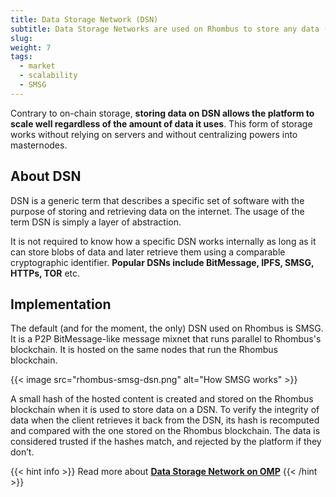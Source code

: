 ```yaml
---
title: Data Storage Network (DSN)
subtitle: Data Storage Networks are used on Rhombus to store any data (i.e. marketplace-related data such as images) off-chain 
slug: 
weight: 7
tags:
  - market
  - scalability
  - SMSG
---
```


Contrary to on-chain storage, **storing data on DSN allows the platform to scale well regardless of the amount of data it uses**. This form of storage works without relying on servers and without centralizing powers into masternodes.


## About DSN

DSN is a generic term that describes a specific set of software with the purpose of storing and retrieving data on the internet. The usage of the term DSN is simply a layer of abstraction.

It is not required to know how a specific DSN works internally as long as it can store blobs of data and later retrieve them using a comparable cryptographic identifier. **Popular DSNs include BitMessage, IPFS, SMSG, HTTPs, TOR** etc.


## Implementation

The default (and for the moment, the only) DSN used on Rhombus is SMSG. It is a P2P BitMessage-like message mixnet that runs parallel to Rhombus's blockchain. It is hosted on the same nodes that run the Rhombus blockchain.

{{< image src="rhombus-smsg-dsn.png" alt="How SMSG works" >}}

A small hash of the hosted content is created and stored on the Rhombus blockchain when it is used to store data on a DSN. To verify the integrity of data when the client retrieves it back from the DSN, its hash is recomputed and compared with the one stored on the Rhombus blockchain. The data is considered trusted if the hashes match, and rejected by the platform if they don’t.

{{< hint info >}}
Read more about **[Data Storage Network on OMP](https://kewde.gitbooks.io/protocol/content/data-storage-network/overview.html)**
{{< /hint >}}